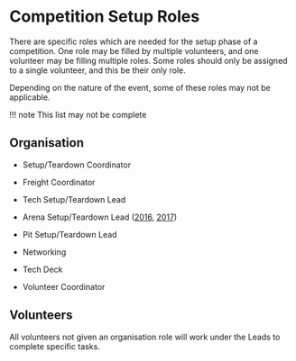 # Competition Setup Roles

There are specific roles which are needed for the setup phase of a competition. One role may be filled by multiple volunteers, and one volunteer may be filling multiple roles. Some roles should only be assigned to a single volunteer, and this be their only role.

Depending on the nature of the event, some of these roles may not be applicable.

!!! note
    This list may not be complete

## Organisation

- Setup/Teardown Coordinator
- Freight Coordinator
- Tech Setup/Teardown Lead
- Arena Setup/Teardown Lead ([2016](./arena/sr2016/), [2017](./arena/sr2017/))
- Pit Setup/Teardown Lead

- Networking
- Tech Deck
- Volunteer Coordinator

## Volunteers

All volunteers not given an organisation role will work under the Leads to complete specific tasks.
